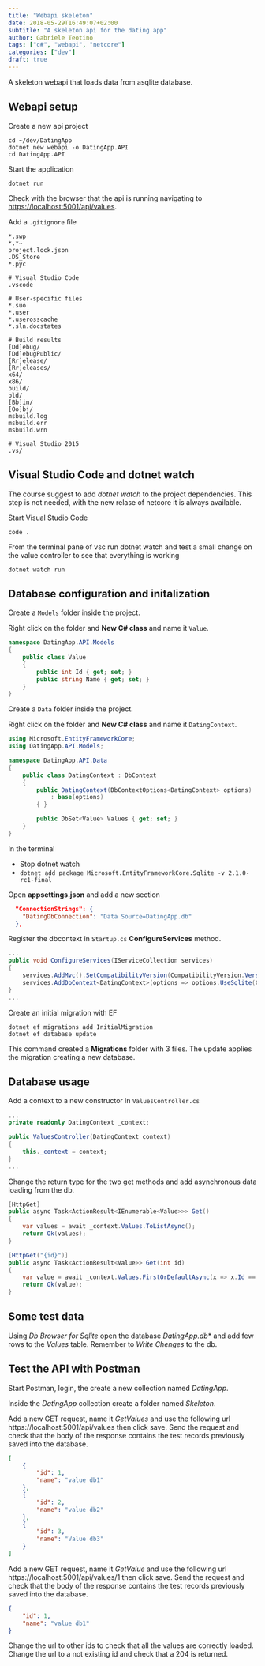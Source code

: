 ```yaml
---
title: "Webapi skeleton"
date: 2018-05-29T16:49:07+02:00
subtitle: "A skeleton api for the dating app"
author: Gabriele Teotino
tags: ["c#", "webapi", "netcore"]
categories: ["dev"]
draft: true
---
```


A skeleton webapi that loads data from asqlite database.

<!--more-->

## Webapi setup

Create a new api project
```shell
cd ~/dev/DatingApp
dotnet new webapi -o DatingApp.API
cd DatingApp.API
```

Start the application
```shell
dotnet run
```

Check with the browser that the api is running navigating to [https://localhost:5001/api/values](https://localhost:5001/api/values).

Add a `.gitignore` file

```
*.swp
*.*~
project.lock.json
.DS_Store
*.pyc

# Visual Studio Code
.vscode

# User-specific files
*.suo
*.user
*.userosscache
*.sln.docstates

# Build results
[Dd]ebug/
[Dd]ebugPublic/
[Rr]elease/
[Rr]eleases/
x64/
x86/
build/
bld/
[Bb]in/
[Oo]bj/
msbuild.log
msbuild.err
msbuild.wrn

# Visual Studio 2015
.vs/
```

## Visual Studio Code and dotnet watch

The course suggest to add *dotnet watch* to the project dependencies. This step is not needed, with the new relase of netcore it is always available.

Start Visual Studio Code
```shell
code .
```

From the terminal pane of vsc run dotnet watch and test a small change on the value controller to see that everything is working
```shells
dotnet watch run
```

## Database configuration and initalization

Create a `Models` folder inside the project.

Right click on the folder and **New C# class** and name it `Value`.

```c#
namespace DatingApp.API.Models
{
    public class Value
    {
        public int Id { get; set; }
        public string Name { get; set; }
    }
}
```

Create a `Data` folder inside the project.

Right click on the folder and **New C# class** and name it `DatingContext`.

```c#
using Microsoft.EntityFrameworkCore;
using DatingApp.API.Models;

namespace DatingApp.API.Data
{
    public class DatingContext : DbContext
    {
        public DatingContext(DbContextOptions<DatingContext> options)
            : base(options)
        { }

        public DbSet<Value> Values { get; set; }
    }
}
```

In the terminal

- Stop dotnet watch
- `dotnet add package Microsoft.EntityFrameworkCore.Sqlite -v 2.1.0-rc1-final`


Open **appsettings.json** and add a new section

```json
  "ConnectionStrings": {
    "DatingDbConnection": "Data Source=DatingApp.db"
  },
```


Register the dbcontext in `Startup.cs` **ConfigureServices** method.

```c#
...
public void ConfigureServices(IServiceCollection services)
{
    services.AddMvc().SetCompatibilityVersion(CompatibilityVersion.Version_2_1);
    services.AddDbContext<DatingContext>(options => options.UseSqlite(Configuration.GetConnectionString("DatingDbConnection")));
}
...
```

Create an initial migration with EF

```shell
dotnet ef migrations add InitialMigration
dotnet ef database update
```

This command created a **Migrations** folder with 3 files.
The update applies the migration creating a new database.

## Database usage

Add a context to a new constructor in `ValuesController.cs`

```c#
...
private readonly DatingContext _context;

public ValuesController(DatingContext context)
{
    this._context = context;
}
...
```

Change the return type for the two get methods and add asynchronous data loading from the db.

```c#
[HttpGet]
public async Task<ActionResult<IEnumerable<Value>>> Get()
{
    var values = await _context.Values.ToListAsync();
    return Ok(values);
}

[HttpGet("{id}")]
public async Task<ActionResult<Value>> Get(int id)
{
    var value = await _context.Values.FirstOrDefaultAsync(x => x.Id == id);
    return Ok(value);
}
```

## Some test data

Using *Db Browser for Sqlite* open the database *DatingApp.db** and add few rows to the *Values* table.
Remember to *Write Chenges* to the db.

## Test the API with Postman

Start Postman, login, the create a new collection named *DatingApp*.

Inside the *DatingApp* collection create a folder named *Skeleton*.

Add a new GET request, name it *GetValues* and use the following url https://localhost:5001/api/values then click save.
Send the request and check that the body of the response contains the test records previously saved into the database.

```json
[
    {
        "id": 1,
        "name": "value db1"
    },
    {
        "id": 2,
        "name": "value db2"
    },
    {
        "id": 3,
        "name": "Value db3"
    }
]
```

Add a new GET request, name it *GetValue* and use the following url https://localhost:5001/api/values/1 then click save.
Send the request and check that the body of the response contains the test records previously saved into the database.

```json
{
    "id": 1,
    "name": "value db1"
}
```

Change the url to other ids to check that all the values are correctly loaded.
Change the url to a not existing id and check that a 204 is returned.
